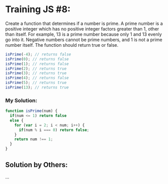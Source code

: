 # Training JS #8:

Create a function that determines if a number is prime.
A prime number is a positive integer which has no positive integer factors greater than 1, other than itself. For example, 13 is a prime number because only 1 and 13 evenly go into it. Negative numbers cannot be prime numbers, and 1 is not a prime number itself. The function should return true or false.

```js
isPrime(-4); // returns false
isPrime(0); // returns false
isPrime(1); // returns false
isPrime(2); // returns true
isPrime(3); // returns true
isPrime(4); // returns false
isPrime(5); // returns true
isPrime(13); // returns true
```

### My Solution:

```js
function isPrime(num) {
  if(num <= 1) return false
  else {
    for (var i = 2; i < num; i++) {
      if(num % i === 0) return false;
    }
    return num !== 1;
  }
}
```

## Solution by Others:
...